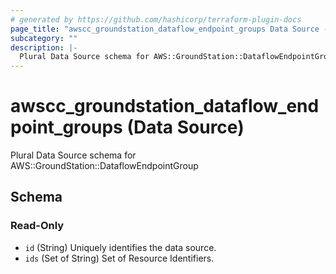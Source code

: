 ```yaml
---
# generated by https://github.com/hashicorp/terraform-plugin-docs
page_title: "awscc_groundstation_dataflow_endpoint_groups Data Source - terraform-provider-awscc"
subcategory: ""
description: |-
  Plural Data Source schema for AWS::GroundStation::DataflowEndpointGroup
---
```


# awscc_groundstation_dataflow_endpoint_groups (Data Source)

Plural Data Source schema for AWS::GroundStation::DataflowEndpointGroup



<!-- schema generated by tfplugindocs -->
## Schema

### Read-Only

- `id` (String) Uniquely identifies the data source.
- `ids` (Set of String) Set of Resource Identifiers.
